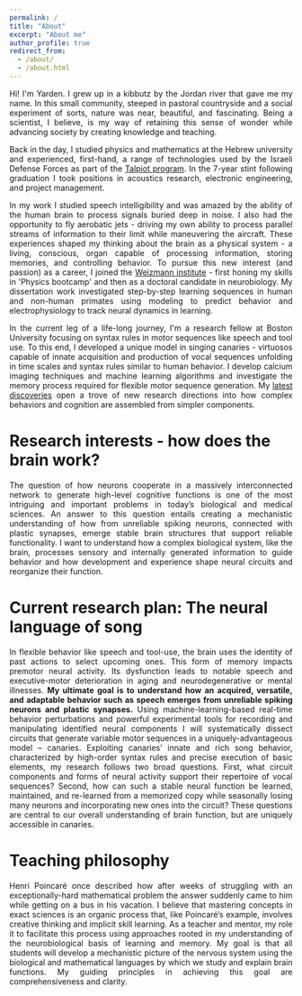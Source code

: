 ```yaml
---
permalink: /
title: "About"
excerpt: "About me"
author_profile: true
redirect_from: 
  - /about/
  - /about.html
---
```

<div style="text-align: justify">
<p>Hi! I'm Yarden. I grew up in a kibbutz by the Jordan river that gave me my name. In this small community, steeped in pastoral countryside and a social experiment of sorts, nature was near, beautiful, and fascinating. Being a scientist, I believe, is my way of retaining this sense of wonder while advancing society by creating knowledge and teaching.</p>    

<p>Back in the day, I studied physics and mathematics at the Hebrew university and experienced, first-hand, a range of technologies used by the Israeli Defense Forces as part of the <a href="https://www.wikiwand.com/en/Talpiot_program">Talpiot program</a>. In the 7-year stint following graduation I took positions in acoustics research, electronic engineering, and project management. 

In my work I studied speech intelligibility and was amazed by the ability of the human brain to process signals buried deep in noise. I also had the opportunity to fly aerobatic jets - driving my own ability to process parallel streams of information to their limit while maneuvering the aircraft. These experiences shaped my thinking about the brain as a physical system - a living, conscious, organ capable of processing information, storing memories, and controlling behavior. To pursue this new interest (and passion) as a career, I joined the <a href="https://www.weizmann.ac.il/pages/">Weizmann institute</a> - first honing my skills in 'Physics bootcamp' and then as a doctoral candidate in neurobiology. My dissertation work investigated step-by-step learning sequences in human and non-human primates using modeling to predict behavior and electrophysiology to track neural dynamics in learning.</p>

<p> In the current leg of a life-long journey, I'm a research fellow at Boston University focusing on syntax rules in motor sequences like speech and tool use. To this end, I developed a unique model in singing canaries - virtuosos capable of innate acquisition and production of vocal sequences unfolding in time scales and syntax rules similar to human behavior. I develop calcium imaging techniques and machine learning algorithms and investigate the memory process required for flexible motor sequence generation. My <a href="https://yardencsgithub.github.io/publication/2020-05-01-canary-paper-nature">latest discoveries</a> open a trove of new research directions into how complex behaviors and cognition are assembled from simpler components.
</p>
</div>

Research interests - how does the brain work?
======
<p style="text-align: justify">
The question of how neurons cooperate in a massively interconnected network to generate high-level cognitive functions is one of the most intriguing and important problems in today’s biological and medical sciences. An answer to this question entails creating a mechanistic understanding of how from unreliable spiking neurons, connected with plastic synapses, emerge stable brain structures that support reliable functionality. I want to understand how a complex biological system, like the brain, processes sensory and internally generated information to guide behavior and how development and experience shape neural circuits and reorganize their function.</p>

Current research plan: The neural language of song
======
<p style="text-align: justify">
In flexible behavior like speech and tool-use, the brain uses the identity of past actions to select upcoming ones. This form of memory impacts premotor neural activity. Its dysfunction leads to notable speech and executive-motor deterioration in aging and neurodegenerative or mental illnesses. <b>My ultimate goal is to understand how an acquired, versatile, and adaptable behavior such as speech emerges from unreliable spiking neurons and plastic synapses.</b> Using machine-learning-based real-time behavior perturbations and powerful experimental tools for recording and manipulating identified neural components I will systematically dissect circuits that generate variable motor sequences in a uniquely-advantageous model – canaries. Exploiting canaries’ innate and rich song behavior, characterized by high-order syntax rules and precise execution of basic elements, my research follows two broad questions. First, what circuit components and forms of neural activity support their repertoire of vocal sequences? Second, how can such a stable neural function be learned, maintained, and re-learned from a memorized copy while seasonally losing many neurons and incorporating new ones into the circuit? These questions are central to our overall understanding of brain function, but are uniquely accessible in canaries.</p>

Teaching philosophy
======
<p style="text-align: justify">
Henri Poincaré once described how after weeks of struggling with an exceptionally-hard mathematical
problem the answer suddenly came to him while getting on a bus in his vacation. I believe that mastering
concepts in exact sciences is an organic process that, like Poincaré’s example, involves creative thinking
and implicit skill learning. As a teacher and mentor, my role it to facilitate this process using approaches
rooted in my understanding of the neurobiological basis of learning and memory. My goal is that all
students will develop a mechanistic picture of the nervous system using the biological and mathematical
languages by which we study and explain brain functions. My guiding principles in achieving this goal are
comprehensiveness and clarity.</p>


